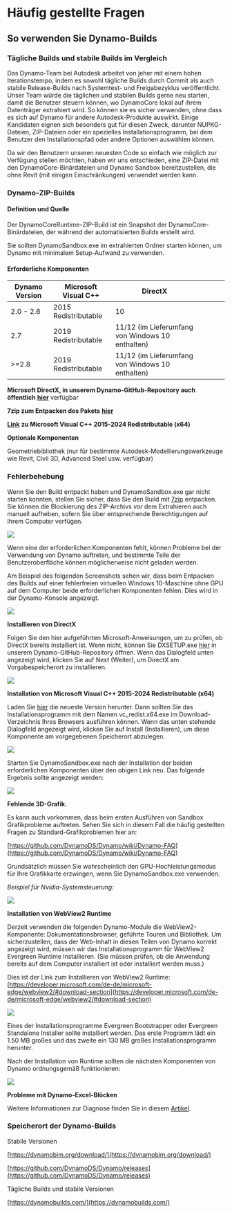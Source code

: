 # Häufig gestellte Fragen

## So verwenden Sie Dynamo-Builds

### Tägliche Builds und stabile Builds im Vergleich

Das Dynamo-Team bei Autodesk arbeitet von jeher mit einem hohen Iterationstempo, indem es sowohl tägliche Builds durch Commit als auch stabile Release-Builds nach Systemtest- und Freigabezyklus veröffentlicht. Unser Team würde die täglichen und stabilen Builds gerne neu starten, damit die Benutzer steuern können, wo DynamoCore lokal auf ihrem Datenträger extrahiert wird. So können sie es sicher verwenden, ohne dass es sich auf Dynamo für andere Autodesk-Produkte auswirkt. Einige Kandidaten eignen sich besonders gut für diesen Zweck, darunter NUPKG-Dateien, ZIP-Dateien oder ein spezielles Installationsprogramm, bei dem Benutzer den Installationspfad oder andere Optionen auswählen können.

Da wir den Benutzern unseren neuesten Code so einfach wie möglich zur Verfügung stellen möchten, haben wir uns entschieden, eine ZIP-Datei mit den DynamoCore-Binärdateien und Dynamo Sandbox bereitzustellen, die ohne Revit (mit einigen Einschränkungen) verwendet werden kann.

### Dynamo-ZIP-Builds

#### Definition und Quelle

Der DynamoCoreRuntime-ZIP-Build ist ein Snapshot der DynamoCore-Binärdateien, der während der automatisierten Builds erstellt wird.

Sie sollten DynamoSandbox.exe im extrahierten Ordner starten können, um Dynamo mit minimalem Setup-Aufwand zu verwenden.

#### Erforderliche Komponenten

| Dynamo Version | Microsoft Visual C++ | DirectX                                          |   |   |   |   |
| -------------- | -------------------- | -------------------------------                  | - | - | - | - | 
| 2.0 - 2.6      | 2015 Redistributable | 10                                               |   |   |   |   | 
| 2.7            | 2019 Redistributable | 11/12 (im Lieferumfang von Windows 10 enthalten) |   |   |   |   | 
| >=2.8          | 2019 Redistributable | 11/12 (im Lieferumfang von Windows 10 enthalten) |   |   |   |   |

**Microsoft DirectX, in unserem Dynamo-GitHub-Repository auch öffentlich** [**hier**](https://github.com/DynamoDS/Dynamo/tree/master/tools/install/Extra/DirectX) verfügbar

**7zip zum Entpacken des Pakets** [**hier**](https://www.7-zip.de/download.html)

[**Link**](https://aka.ms/vs/17/release/vc_redist.x64.exe) **zu Microsoft Visual C++ 2015-2024 Redistributable (x64)**

**Optionale Komponenten**

Geometriebibliothek (nur für bestimmte Autodesk-Modellierungswerkzeuge wie Revit, Civil 3D, Advanced Steel usw. verfügbar)

### Fehlerbehebung

Wenn Sie den Build entpackt haben und DynamoSandbox.exe gar nicht starten konnten, stellen Sie sicher, dass Sie den Build mit [7zip](https://www.7-zip.de/download.html) entpacken. Sie können die Blockierung des ZIP-Archivs _vor_ dem Extrahieren auch manuell aufheben, sofern Sie über entsprechende Berechtigungen auf Ihrem Computer verfügen.

![](images/a-7/dynamo-builds-1.png)

Wenn eine der erforderlichen Komponenten fehlt, können Probleme bei der Verwendung von Dynamo auftreten, und bestimmte Teile der Benutzeroberfläche können möglicherweise nicht geladen werden.

Am Beispiel des folgenden Screenshots sehen wir, dass beim Entpacken des Builds auf einer fehlerfreien virtuellen Windows 10-Maschine ohne GPU auf dem Computer beide erforderlichen Komponenten fehlen. Dies wird in der Dynamo-Konsole angezeigt.

![](images/a-7/dynamo-builds-2.png)

**Installieren von DirectX**

Folgen Sie den hier aufgeführten Microsoft-Anweisungen, um zu prüfen, ob DirectX bereits installiert ist. Wenn nicht, können Sie DXSETUP.exe [hier](https://github.com/DynamoDS/Dynamo/tree/master/tools/install/Extra/DirectX) in unserem Dynamo-GitHub-Repository öffnen. Wenn das Dialogfeld unten angezeigt wird, klicken Sie auf Next (Weiter), um DirectX am Vorgabespeicherort zu installieren.

![](images/a-7/dynamo-builds-3.png)

**Installation von Microsoft Visual C++ 2015-2024 Redistributable (x64)**

Laden Sie [hier](https://aka.ms/vs/17/release/vc_redist.x64.exe) die neueste Version herunter. Dann sollten Sie das Installationsprogramm mit dem Namen vc_redist.x64.exe im Download-Verzeichnis Ihres Browsers ausführen können. Wenn das unten stehende Dialogfeld angezeigt wird, klicken Sie auf Install (Installieren), um diese Komponente am vorgegebenen Speicherort abzulegen.

![](images/a-7/dynamo-builds-4.png)

Starten Sie DynamoSandbox.exe nach der Installation der beiden erforderlichen Komponenten über den obigen Link neu. Das folgende Ergebnis sollte angezeigt werden:

![](images/a-7/dynamo-builds-5.png)

**Fehlende 3D-Grafik.**

Es kann auch vorkommen, dass beim ersten Ausführen von Sandbox Grafikprobleme auftreten. Sehen Sie sich in diesem Fall die häufig gestellten Fragen zu Standard-Grafikproblemen hier an:

[https://github.com/DynamoDS/Dynamo/wiki/Dynamo-FAQ](https://github.com/DynamoDS/Dynamo/wiki/Dynamo-FAQ)

Grundsätzlich müssen Sie wahrscheinlich den GPU-Hochleistungsmodus für Ihre Grafikkarte erzwingen, wenn Sie DynamoSandbox.exe verwenden.

_Beispiel für Nvidia-Systemsteuerung:_

![](images/a-7/dynamo-builds-6.png)

**Installation von WebView2 Runtime**

Derzeit verwenden die folgenden Dynamo-Module die WebView2-Komponente: Dokumentationsbrowser, geführte Touren und Bibliothek. Um sicherzustellen, dass der Web-Inhalt in diesen Teilen von Dynamo korrekt angezeigt wird, müssen wir das Installationsprogramm für WebView2 Evergreen Runtime installieren. (Sie müssen prüfen, ob die Anwendung bereits auf dem Computer installiert ist oder installiert werden muss.)

Dies ist der Link zum Installieren von WebView2 Runtime: [https://developer.microsoft.com/de-de/microsoft-edge/webview2/#download-section](https://developer.microsoft.com/de-de/microsoft-edge/webview2/#download-section)

![](images/a-7/dynamo-builds-7.png)

Eines der Installationsprogramme Evergreen Bootstrapper oder Evergreen Standalone Installer sollte installiert werden. Das erste Programm lädt ein 1.50 MB großes und das zweite ein 130 MB großes Installationsprogramm herunter.

Nach der Installation von Runtime sollten die nächsten Komponenten von Dynamo ordnungsgemäß funktionieren:

![](images/a-7/dynamo-builds-8.png)

**Probleme mit Dynamo-Excel-Blöcken**

Weitere Informationen zur Diagnose finden Sie in diesem [Artikel](https://www.autodesk.com/de/support/technical/article/caas/sfdcarticles/sfdcarticles/DEU/Warning-Data-ImportExcel-operation-failed-Could-not-load-file-or-assembly-Microsoft-Office-Interop-Excel-when-running-the-Dynamo-script-in-Revit.html).

### Speicherort der Dynamo-Builds

Stabile Versionen

[https://dynamobim.org/download/](https://dynamobim.org/download/)

[https://github.com/DynamoDS/Dynamo/releases](https://github.com/DynamoDS/Dynamo/releases)

Tägliche Builds und stabile Versionen

[https://dynamobuilds.com/](https://dynamobuilds.com/)
